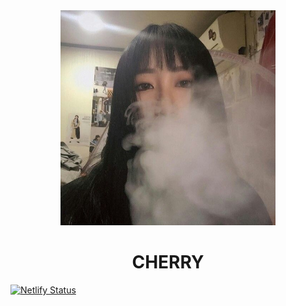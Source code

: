 <div align='center'>
<img src='README.assets/logo.png' alt='Vite-Boot - Opinionated Vite Starter Template' width='344'/>
<h1>CHERRY </h1>
</div>

[![Netlify Status](https://api.netlify.com/api/v1/badges/644feb6c-bd69-4134-9525-218ab4acf90e/deploy-status)](https://app.netlify.com/sites/cerasia/deploys)

